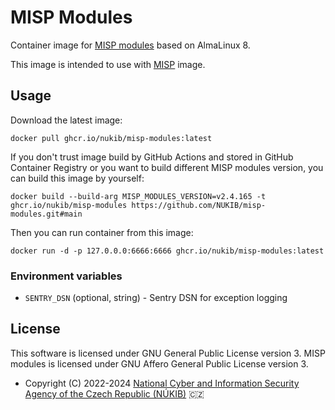 # MISP Modules

Container image for [MISP modules](https://github.com/MISP/misp-modules) based on AlmaLinux 8.

This image is intended to use with [MISP](https://github.com/MISP/misp) image.

## Usage

Download the latest image:

    docker pull ghcr.io/nukib/misp-modules:latest

If you don't trust image build by GitHub Actions and stored in GitHub Container Registry or you want to build different MISP modules version, you can build this image by yourself:

    docker build --build-arg MISP_MODULES_VERSION=v2.4.165 -t ghcr.io/nukib/misp-modules https://github.com/NUKIB/misp-modules.git#main

Then you can run container from this image:

    docker run -d -p 127.0.0.0:6666:6666 ghcr.io/nukib/misp-modules:latest

### Environment variables

* `SENTRY_DSN` (optional, string) - Sentry DSN for exception logging

## License

This software is licensed under GNU General Public License version 3. MISP modules is licensed under GNU Affero General Public License version 3.

* Copyright (C) 2022-2024 [National Cyber and Information Security Agency of the Czech Republic (NÚKIB)](https://nukib.gov.cz/en/) 🇨🇿
